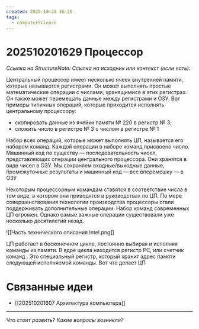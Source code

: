 ```yaml
---
created: 2025-10-20 16:29
tags:
  - computerScience
---
```

# 202510201629 Процессор

*Ссылка на StructureNote:*
*Ссылка на исходник или контекст (если есть):* 

Центральный процессор имеет несколько ячеек внутренней памяти, которые называются регистрами. Он может выполнять простые математические операции с числами, хранящимися в этих регистрах. Он также может перемещать данные между регистрами и ОЗУ. Вот примеры типичных операций, которые приходится исполнять центральному процессору:

- скопировать данные из ячейки памяти № 220 в регистр № 3;
- сложить число в регистре № 3 с числом в регистре № 1

Набор всех операций, которые может выполнять ЦП, называется его набором команд. Каждой операции в наборе команд присвоено число. Машинный код по существу — последовательность чисел, представляющих операции центрального процессора. Они хранятся в виде чисел в ОЗУ. Мы сохраняем входные/выходные данные, промежуточные результаты и машинный код — все вперемешку — в ОЗУ

Некоторым процессорным командам ставятся в соответствие числа в том виде, в котором они приводятся в руководствах по ЦП. По мере совершенствования технологии производства процессоры стали поддерживать дополнительные операции. Набор команд современных ЦП огромен. Однако самые важные операции существовали уже несколько десятилетий назад.

![[Часть технического описания Intel.png]]

ЦП работает в бесконечном цикле, постоянно выбирая и исполняя команды из памяти. В ядре цикла находится регистр PC, или счетчик команд . Это специальный регистр, который хранит адрес памяти следующей исполняемой команды. Вот что делает ЦП

# Связанные идеи

- [[202510201607 Архитектура компьютера]]
---

*Что стоит развить? Какие вопросы возникли?*
